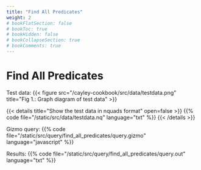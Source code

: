 ```yaml
---
title: "Find All Predicates"
weight: 2
# bookFlatSection: false
# bookToc: true
# bookHidden: false
# bookCollapseSection: true
# bookComments: true
---
```


# Find All Predicates

Test data:
{{< figure src="/cayley-cookbook/src/data/testdata.png" title="Fig 1.: Graph diagram of test data" >}}

{{< details title="Show the test data in nquads format" open=false >}}
{{% code file="/static/src/data/testdata.nq" language="txt" %}}
{{< /details >}}

Gizmo query:
{{% code file="/static/src/query/find_all_predicates/query.gizmo" language="javascript" %}}

Results:
{{% code file="/static/src/query/find_all_predicates/query.out" language="txt" %}}


